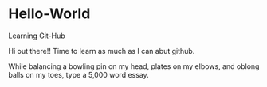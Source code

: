 # Hello-World
Learning Git-Hub

Hi out there!! Time to learn as much as I can abut github.

While balancing a bowling pin on my head, plates on my elbows, and oblong balls on my toes, type a 5,000 word essay. 
